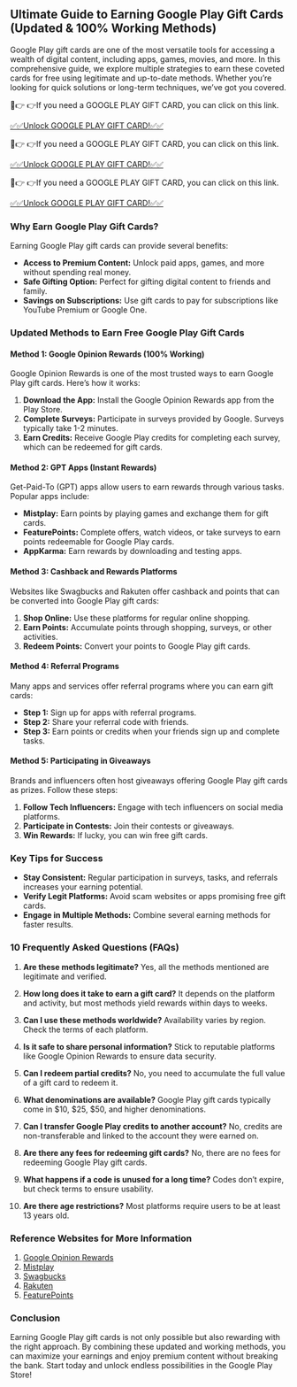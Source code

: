 ## Ultimate Guide to Earning Google Play Gift Cards (Updated & 100% Working Methods)

Google Play gift cards are one of the most versatile tools for accessing a wealth of digital content, including apps, games, movies, and more. In this comprehensive guide, we explore multiple strategies to earn these coveted cards for free using legitimate and up-to-date methods. Whether you’re looking for quick solutions or long-term techniques, we’ve got you covered.

🔴👉 👉If you need a GOOGLE PLAY GIFT CARD, you can click on this link.

[✅✅Unlock GOOGLE PLAY GIFT CARD!✅✅](https://therewardgate.com/googleplaygiftcard/)

🔴👉 👉If you need a GOOGLE PLAY GIFT CARD, you can click on this link.

[✅✅Unlock GOOGLE PLAY GIFT CARD!✅✅](https://therewardgate.com/googleplaygiftcard/)

🔴👉 👉If you need a GOOGLE PLAY GIFT CARD, you can click on this link.

[✅✅Unlock GOOGLE PLAY GIFT CARD!✅✅](https://therewardgate.com/googleplaygiftcard/)

### Why Earn Google Play Gift Cards?

Earning Google Play gift cards can provide several benefits:

- **Access to Premium Content:** Unlock paid apps, games, and more without spending real money.
- **Safe Gifting Option:** Perfect for gifting digital content to friends and family.
- **Savings on Subscriptions:** Use gift cards to pay for subscriptions like YouTube Premium or Google One.

### Updated Methods to Earn Free Google Play Gift Cards

#### Method 1: Google Opinion Rewards (100% Working)

Google Opinion Rewards is one of the most trusted ways to earn Google Play gift cards. Here’s how it works:

1. **Download the App:** Install the Google Opinion Rewards app from the Play Store.
2. **Complete Surveys:** Participate in surveys provided by Google. Surveys typically take 1-2 minutes.
3. **Earn Credits:** Receive Google Play credits for completing each survey, which can be redeemed for gift cards.

#### Method 2: GPT Apps (Instant Rewards)

Get-Paid-To (GPT) apps allow users to earn rewards through various tasks. Popular apps include:

- **Mistplay:** Earn points by playing games and exchange them for gift cards.
- **FeaturePoints:** Complete offers, watch videos, or take surveys to earn points redeemable for Google Play cards.
- **AppKarma:** Earn rewards by downloading and testing apps.

#### Method 3: Cashback and Rewards Platforms

Websites like Swagbucks and Rakuten offer cashback and points that can be converted into Google Play gift cards:

1. **Shop Online:** Use these platforms for regular online shopping.
2. **Earn Points:** Accumulate points through shopping, surveys, or other activities.
3. **Redeem Points:** Convert your points to Google Play gift cards.

#### Method 4: Referral Programs

Many apps and services offer referral programs where you can earn gift cards:

- **Step 1:** Sign up for apps with referral programs.
- **Step 2:** Share your referral code with friends.
- **Step 3:** Earn points or credits when your friends sign up and complete tasks.

#### Method 5: Participating in Giveaways

Brands and influencers often host giveaways offering Google Play gift cards as prizes. Follow these steps:

1. **Follow Tech Influencers:** Engage with tech influencers on social media platforms.
2. **Participate in Contests:** Join their contests or giveaways.
3. **Win Rewards:** If lucky, you can win free gift cards.

### Key Tips for Success

- **Stay Consistent:** Regular participation in surveys, tasks, and referrals increases your earning potential.
- **Verify Legit Platforms:** Avoid scam websites or apps promising free gift cards.
- **Engage in Multiple Methods:** Combine several earning methods for faster results.

### 10 Frequently Asked Questions (FAQs)

1. **Are these methods legitimate?**
   Yes, all the methods mentioned are legitimate and verified.

2. **How long does it take to earn a gift card?**
   It depends on the platform and activity, but most methods yield rewards within days to weeks.

3. **Can I use these methods worldwide?**
   Availability varies by region. Check the terms of each platform.

4. **Is it safe to share personal information?**
   Stick to reputable platforms like Google Opinion Rewards to ensure data security.

5. **Can I redeem partial credits?**
   No, you need to accumulate the full value of a gift card to redeem it.

6. **What denominations are available?**
   Google Play gift cards typically come in $10, $25, $50, and higher denominations.

7. **Can I transfer Google Play credits to another account?**
   No, credits are non-transferable and linked to the account they were earned on.

8. **Are there any fees for redeeming gift cards?**
   No, there are no fees for redeeming Google Play gift cards.

9. **What happens if a code is unused for a long time?**
   Codes don’t expire, but check terms to ensure usability.

10. **Are there age restrictions?**
   Most platforms require users to be at least 13 years old.

### Reference Websites for More Information

1. [Google Opinion Rewards](https://play.google.com/store/apps/details?id=com.google.android.apps.paidtasks)
2. [Mistplay](https://www.mistplay.com/)
3. [Swagbucks](https://www.swagbucks.com/)
4. [Rakuten](https://www.rakuten.com/)
5. [FeaturePoints](https://www.featurepoints.com/)

### Conclusion

Earning Google Play gift cards is not only possible but also rewarding with the right approach. By combining these updated and working methods, you can maximize your earnings and enjoy premium content without breaking the bank. Start today and unlock endless possibilities in the Google Play Store!


